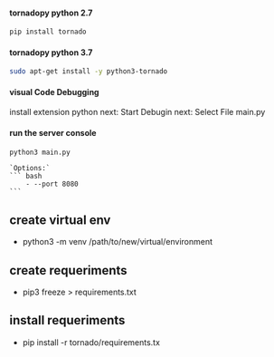#### tornadopy python 2.7
``` bash
pip install tornado
```

#### tornadopy python 3.7
``` bash
sudo apt-get install -y python3-tornado
```

#### visual Code Debugging
install extension python
next: Start Debugin
next: Select File main.py

#### run the server console
``` bash
python3 main.py
```
    `Options:`
    ``` bash
        - --port 8080
    ```
## create virtual env
- python3 -m venv /path/to/new/virtual/environment

## create requeriments
-  pip3 freeze > requirements.txt

## install requeriments
- pip install -r tornado/requirements.tx
